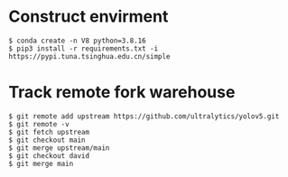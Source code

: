 
# Construct envirment
```
$ conda create -n V8 python=3.8.16
$ pip3 install -r requirements.txt -i https://pypi.tuna.tsinghua.edu.cn/simple
```



# Track remote fork warehouse

```
$ git remote add upstream https://github.com/ultralytics/yolov5.git
$ git remote -v
$ git fetch upstream
$ git checkout main
$ git merge upstream/main
$ git checkout david
$ git merge main
```

